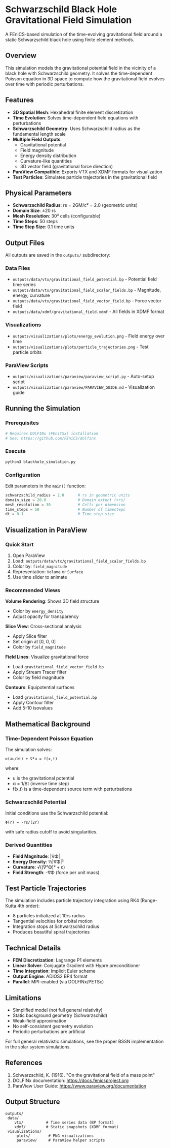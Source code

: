 # Schwarzschild Black Hole Gravitational Field Simulation

A FEniCS-based simulation of the time-evolving gravitational field around a static Schwarzschild black hole using finite element methods.

## Overview

This simulation models the gravitational potential field in the vicinity of a black hole with Schwarzschild geometry. It solves the time-dependent Poisson equation in 3D space to compute how the gravitational field evolves over time with periodic perturbations.

## Features

- **3D Spatial Mesh**: Hexahedral finite element discretization
- **Time Evolution**: Solves time-dependent field equations with perturbations
- **Schwarzschild Geometry**: Uses Schwarzschild radius as the fundamental length scale
- **Multiple Field Outputs**: 
  - Gravitational potential
  - Field magnitude  
  - Energy density distribution
  - Curvature-like quantities
  - 3D vector field (gravitational force direction)
- **ParaView Compatible**: Exports VTX and XDMF formats for visualization
- **Test Particles**: Simulates particle trajectories in the gravitational field

## Physical Parameters

- **Schwarzschild Radius**: rs = 2GM/c² = 2.0 (geometric units)
- **Domain Size**: ±20 rs
- **Mesh Resolution**: 30³ cells (configurable)
- **Time Steps**: 50 steps
- **Time Step Size**: 0.1 time units

## Output Files

All outputs are saved in the `outputs/` subdirectory:

### Data Files
- `outputs/data/vtx/gravitational_field_potential.bp` - Potential field time series
- `outputs/data/vtx/gravitational_field_scalar_fields.bp` - Magnitude, energy, curvature
- `outputs/data/vtx/gravitational_field_vector_field.bp` - Force vector field
- `outputs/data/xdmf/gravitational_field.xdmf` - All fields in XDMF format

### Visualizations
- `outputs/visualizations/plots/energy_evolution.png` - Field energy over time
- `outputs/visualizations/plots/particle_trajectories.png` - Test particle orbits

### ParaView Scripts
- `outputs/visualizations/paraview/paraview_script.py` - Auto-setup script
- `outputs/visualizations/paraview/PARAVIEW_GUIDE.md` - Visualization guide

## Running the Simulation

### Prerequisites
```bash
# Requires DOLFINx (FEniCSx) installation
# See: https://github.com/FEniCS/dolfinx
```

### Execute
```bash
python3 blackhole_simulation.py
```

### Configuration
Edit parameters in the `main()` function:
```python
schwarzschild_radius = 2.0      # rs in geometric units
domain_size = 20.0              # Domain extent (×rs)
mesh_resolution = 30            # Cells per dimension
time_steps = 50                 # Number of timesteps
dt = 0.1                        # Time step size
```

## Visualization in ParaView

### Quick Start
1. Open ParaView
2. Load: `outputs/data/vtx/gravitational_field_scalar_fields.bp`
3. Color by: `field_magnitude`
4. Representation: `Volume` or `Surface`
5. Use time slider to animate

### Recommended Views

**Volume Rendering**: Shows 3D field structure
- Color by `energy_density`
- Adjust opacity for transparency

**Slice View**: Cross-sectional analysis  
- Apply Slice filter
- Set origin at [0, 0, 0]
- Color by `field_magnitude`

**Field Lines**: Visualize gravitational force
- Load `gravitational_field_vector_field.bp`
- Apply Stream Tracer filter
- Color by field magnitude

**Contours**: Equipotential surfaces
- Load `gravitational_field_potential.bp`
- Apply Contour filter
- Add 5-10 isovalues

## Mathematical Background

### Time-Dependent Poisson Equation

The simulation solves:

```
α(∂u/∂t) + ∇²u = f(x,t)
```

where:
- u is the gravitational potential
- α = 1/Δt (inverse time step)
- f(x,t) is a time-dependent source term with perturbations

### Schwarzschild Potential

Initial conditions use the Schwarzschild potential:

```
Φ(r) = -rs/(2r)
```

with safe radius cutoff to avoid singularities.

### Derived Quantities

- **Field Magnitude**: |∇Φ|
- **Energy Density**: ½|∇Φ|²  
- **Curvature**: √((∇²Φ)² + ε)
- **Field Strength**: -∇Φ (force per unit mass)

## Test Particle Trajectories

The simulation includes particle trajectory integration using RK4 (Runge-Kutta 4th order):

- 8 particles initialized at 10rs radius
- Tangential velocities for orbital motion
- Integration stops at Schwarzschild radius
- Produces beautiful spiral trajectories

## Technical Details

- **FEM Discretization**: Lagrange P1 elements
- **Linear Solver**: Conjugate Gradient with Hypre preconditioner
- **Time Integration**: Implicit Euler scheme
- **Output Engine**: ADIOS2 BP4 format
- **Parallel**: MPI-enabled (via DOLFINx/PETSc)

## Limitations

- Simplified model (not full general relativity)
- Static background geometry (Schwarzschild)
- Weak-field approximation
- No self-consistent geometry evolution
- Periodic perturbations are artificial

For full general relativistic simulations, see the proper BSSN implementation in the solar system simulations.

## References

1. Schwarzschild, K. (1916). "On the gravitational field of a mass point"
2. DOLFINx documentation: https://docs.fenicsproject.org
3. ParaView User Guide: https://www.paraview.org/documentation

## Output Structure

```
outputs/
 data/
    vtx/          # Time series data (BP format)
    xdmf/         # Static snapshots (XDMF format)
 visualizations/
     plots/        # PNG visualizations
     paraview/     # ParaView helper scripts
```

